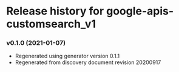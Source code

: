# Release history for google-apis-customsearch_v1

### v0.1.0 (2021-01-07)

* Regenerated using generator version 0.1.1
* Regenerated from discovery document revision 20200917

